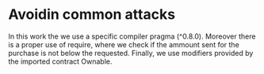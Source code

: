 # Avoidin common attacks

In this work the we use a specific compiler pragma (^0.8.0).
Moreover there is a proper use of require, where we check if the ammount sent for the purchase is not below the requested.
Finally, we use modifiers provided by the imported contract Ownable.